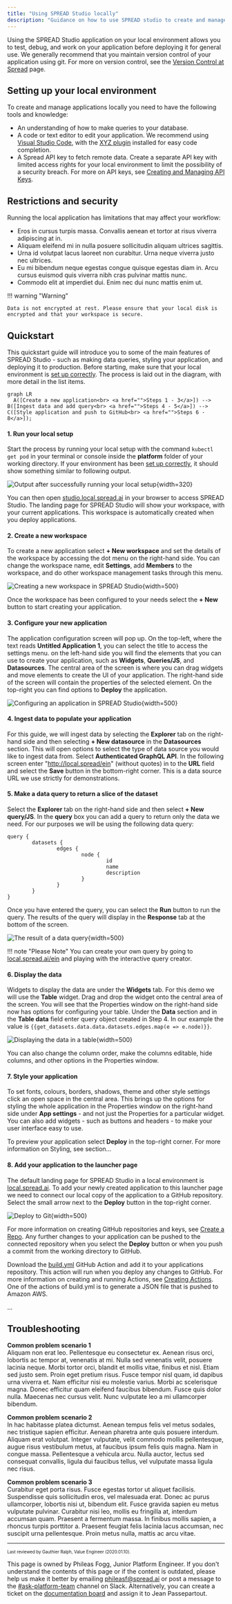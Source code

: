 ```yaml
---
title: "Using SPREAD Studio locally"
description: "Guidance on how to use SPREAD studio to create and manage applications."
---
```


<!---
LOCAL STYLE GUIDE (remember to include in the Global Style Guide)

SPREAD Studio: Use the brand naming consistently. Spread in all uppercase when referring to the studio application.
Spread: Always lowercase in normal copy.
GitHub: Style the name in the same way that Github does in their content.
Image Alt Text: Make sure to use descriptive text for all images. These are useful for SEO and site search. i.e ![description here](image link here)
Image Title Text: For accessibility reasons, image titles should be clear and understandable. See https://www.w3.org/WAI/tutorials/images/
Code indentatation: Exaggerate the indentation for easy reading and legibility. At least 8 spaces (or two tabs).
Bold text: Use bold for UI elements that are visible on screen.
Code tags: Use code tags for field values and code.
Numbered lists: Use numbered lists for things that need to be done in a specific order (and unordered lists for other lists).
Admonitions: No more than three admonitions on the page, to avoid making it look cluttered.
--->

Using the SPREAD Studio application on your local environment allows you to test, debug, and work on your application before deploying it for general use. We generally recommend that you maintain version control of your application using git. For more on version control, see the [Version Control at Spread](#) page.

## Setting up your local environment

<!---
Notes:
This content should start here. There is an assumption that the user has already set up their local environment.
This section is critical before we jump into creating an application.

Questions for SME:
- What are knowledge requirements for using thsi tool?
- What is the software needed to run the tool? (e.g. npm packages, CLI apps, OS, browser requirements)
- What is needed from the Spread infrastucture to make this work locally? (such as API keys or any other authentication methods)
--->

To create and manage applications locally you need to have the following tools and knowledge:

* An understanding of how to make queries to your database.
* A code or text editor to edit your application. We recommend using [Visual Studio Code](https://code.visualstudio.com), with the [XYZ plugin](#) installed for easy code completion.
* A Spread API key to fetch remote data. Create a separate API key with limited access rights for your local environment to limit the possibility of a security breach. For more on API keys, see [Creating and Managing API Keys](#).

## Restrictions and security

<!---
Notes:
Questions for SME:
- What are restrictions with running the application locally?
- What are the limitations of the application generally? Number of queries, apps, etc
- What are the security measures that need to be followed?
--->

Running the local application has limitations that may affect your workflow:

* Eros in cursus turpis massa. Convallis aenean et tortor at risus viverra adipiscing at in.
* Aliquam eleifend mi in nulla posuere sollicitudin aliquam ultrices sagittis.
* Urna id volutpat lacus laoreet non curabitur. Urna neque viverra justo nec ultrices.
* Eu mi bibendum neque egestas congue quisque egestas diam in. Arcu cursus euismod quis viverra nibh cras pulvinar mattis nunc.
* Commodo elit at imperdiet dui. Enim nec dui nunc mattis enim ut.

!!! warning "Warning"

    Data is not encrypted at rest. Please ensure that your local disk is encrypted and that your workspace is secure.

## Quickstart

<!---
Notes:
A quickstart section is like 'Hello World'. It gives the reader confidence that they can use the tool.
The example in the video takes detours and is not clear, whereas a Hello World needs to be simple and without the frills.
--->

This quickstart guide will introduce you to some of the main features of SPREAD Studio - such as making data queries, styling your application, and deploying it to production. Before starting, make sure that your local environment is [set up correctly](#setting-up-your-local-environment). The process is laid out in the diagram, with more detail in the list items.

<!---
Notes:
Documentation rot happens quickly with video and images. As much as possible use easily modifiable tools.
Below we have a diagram created using meramid.js as an example of easy-to-maintain visuals. No need for a designer to create or mantain this.
--->

``` mermaid
graph LR
  A([Create a new application<br> <a href="">Steps 1 - 3</a>]) --> B([Ingest data and add query<br> <a href="">Steps 4 - 5</a>]) --> C([Style application and push to GitHub<br> <a href="">Steps 6 - 8</a>]);
```

#### 1. Run your local setup
Start the process by running your local setup with the command `kubectl get pod` in your terminal or console inside the **platform** folder of your working directory. If your environment has been [set up correctly](#setting-up-your-local-environment), it should show something similar to following output.

![Output after successfully running your local setup](step-1-running-local-setup-882x320.jpg){width=320}

You can then open [studio.local.spread.ai](http://studio.local.spread.ai/applications) in your browser to access SPREAD Studio. The landing page for SPREAD Studio will show your workspace, with your current applications. This workspace is automatically created when you deploy applications.

#### 2. Create a new workspace
To create a new application select **+ New workspace** and set the details of the workspace by accessing the dot menu on the right-hand side. You can change the workspace name, edit **Settings**, add **Members** to the workspace, and do other workspace management tasks through this menu.

![Creating a new workspace in SPREAD Studio](step-2-creating-new-workspace-1902x966.jpg){width=500}

Once the workspace has been configured to your needs select the **+ New** button to start creating your application.

#### 3. Configure your new application
The application configuration screen will pop up. On the top-left, where the text reads **Untitled Application 1**, you can select the title to access the settings menu. on the left-hand side you will find the elements that you can use to create your application, such as **Widgets**, **Queries/JS**, and **Datasources**. The central area of the screen is where you can drag widgets and move elements to create the UI of your application. The right-hand side of the screen will contain the properties of the selected element. On the top-right you can find options to **Deploy** the application.

![Configuring an application in SPREAD Studio](step-3-configure-application-1902x966.jpg){width=500}

#### 4. Ingest data to populate your application
For this guide, we will ingest data by selecting the **Explorer** tab on the right-hand side and then selecting **+ New datasource** in the **Datasources** section. This will open options to select the type of data source you would like to ingest data from. Select **Authenticated GraphQL API**. In the following screen enter "http://local.spread/ein" (without quotes) in to the **URL** field and select the **Save** button in the bottom-right corner. This is a data source URL we use strictly for demonstrations.

#### 5. Make a data query to return a slice of the dataset
Select the **Explorer** tab on the right-hand side and then select **+ New query/JS**. In the **query** box you can add a query to return only the data we need. For our purposes we will be using the following data query:

```
query {
        datasets {
                edges {
                        node {
                                id
                                name
                                description
                        }
                }
        }
}
```

Once you have entered the query, you can select the **Run** button to run the query. The results of the query will display in the **Response** tab at the bottom of the screen.

![The result of a data query](step-5-making-a-query-1902x966.jpg){width=500}

!!! note "Please Note"
        You can create your own query by going to [local.spread.ai/ein](http://local.spread.ai/ein) and playing with the interactive query creator.

#### 6. Display the data
Widgets to display the data are under the **Widgets** tab. For this demo we will use the **Table** widget. Drag and drop the widget onto the central area of the screen. You will see that the Properties window on the right-hand side now has options for configuring your table. Under the **Data** section and in the **Table data** field enter query object created in Step 4. In our example the value is `{{get_datasets.data.data.datasets.edges.map(e => e.node)}}`.

![Displaying the data in a table](step-6-displaying-the-data-1902x966.jpg){width=500}

You can also change the column order, make the columns editable, hide columns, and other options in the Properties window.

#### 7. Style your application

<!---
Notes:
This section was an unnecessary and complicated detour in the video. Styling is the frills and not really what you need to learn in a Hello World exercise.
--->

To set fonts, colours, borders, shadows, theme and other style settings click an open space in the central area. This brings up the options for styling the whole application in the Properties window on the right-hand side under **App settings** - and not just the Properties for a particular widget. You can also add widgets - such as buttons and headers - to make your user interface easy to use.

To preview your application select **Deploy** in the top-right corner. For more information on Styling, see section...

#### 8. Add your application to the launcher page
The default landing page for SPREAD Studio in a local environment is [local.spread.ai](http://local.spread.ai). To add your newly created application to this launcher page we need to connect our local copy of the application to a GitHub repository. Select the small arrow next to the **Deploy** button in the top-right corner.

![Deploy to Git](step-7-deploy-git-1902x966.jpg){width=500}

For more information on creating GitHub repositories and keys, see [Create a Repo](https://docs.github.com/en/get-started/quickstart/create-a-repo). Any further changes to your application can be pushed to the connected repository when you select the **Deploy** button or when you push a commit from the working directory to GitHub.


<!---
Notes:
All resources (such as the build.yml file) need to be provided directly, and not indirectly through complicated instructions.
--->

Download the [build.yml]() GitHub Action and add it to your applications repository. This action will run when you deploy any changes to GitHub. For more information on creating and running Actions, see [Creating Actions](https://docs.github.com/en/actions/creating-actions). One of the actions of build.yml is to generate a JSON file that is pushed to Amazon AWS.

...
<!---
Notes:
I stopped at this point, because the manual actions that followed need to be automated somehow. The process seemed unstructured from here. I would contact
the SME and ask them how this part of the process can be done better, without manually editing configuration files. Perhaps a CLI command that fetches the relevant text and places it in the right areas, but not what we currently have. A documentation writer is by necessity also in quality assurance and we can add value by noting processes that could be better.
--->

## Troubleshooting

<!---
Notes:
Collect the three most common errors or blocks that users run into when going through this process and offer solutions.
Ask the SME for solutions to problems they commonly see or trawl support queries for content.
--->
**Common problem scenario 1**<br>
Aliquam non erat leo. Pellentesque eu consectetur ex. Aenean risus orci, lobortis ac tempor at, venenatis at mi. Nulla sed venenatis velit, posuere lacinia neque. Morbi tortor orci, blandit et mollis vitae, finibus et nisl. Etiam sed justo sem. Proin eget pretium risus. Fusce tempor nisl quam, id dapibus urna viverra et. Nam efficitur nisi eu molestie varius. Morbi ac scelerisque magna. Donec efficitur quam eleifend faucibus bibendum. Fusce quis dolor nulla. Maecenas nec cursus velit. Nunc vulputate leo a mi ullamcorper bibendum.

**Common problem scenario 2**<br>
In hac habitasse platea dictumst. Aenean tempus felis vel metus sodales, nec tristique sapien efficitur. Aenean pharetra ante quis posuere interdum. Aliquam erat volutpat. Integer vulputate, velit commodo mollis pellentesque, augue risus vestibulum metus, at faucibus ipsum felis quis magna. Nam in congue massa. Pellentesque a vehicula arcu. Nulla auctor, lectus sed consequat convallis, ligula dui faucibus tellus, vel vulputate massa ligula nec risus.

**Common problem scenario 3**<br>
Curabitur eget porta risus. Fusce egestas tortor ut aliquet facilisis. Suspendisse quis sollicitudin eros, vel malesuada erat. Donec ac purus ullamcorper, lobortis nisi ut, bibendum elit. Fusce gravida sapien eu metus vulputate pulvinar. Curabitur nisi leo, mollis eu fringilla at, interdum accumsan quam. Praesent a fermentum massa. In finibus mollis sapien, a rhoncus turpis porttitor a. Praesent feugiat felis lacinia lacus accumsan, nec suscipit urna pellentesque. Proin metus nulla, mattis ac arcu vitae.

---

<!---
Notes:
This is the most important part of the document:
- Accountability: Who owns the document and is reposible for its upkeep?
- Maintenance: When was it last reviewed?
- Ownership: Who owns approval rights for changes to the documents? (i.e. who needs to understand this document?)
- Fallback: Who is the fallback option if the accountable writer needs help improving the document? (usually Documentation)
--->

<p style="font-size:0.7em">
Last reviewed by Gauthier Ralph, Value Engineer (2020.01.10).

This page is owned by Phileas Fogg, Junior Platform Engineer. If you don't understand the contents of this page or if the content is outdated, please help us make it better by emailing <a href="mailto: phileasf@spread.ai">phileasf@spread.ai</a> or post a message to the <a href="#">#ask-platform-team</a> channel on Slack. Alternatively, you can create a ticket on the <a href="">documentation board</a> and assign it to Jean Passepartout.</p>

<!---
Notes:
Page built using MkDocs Material, GitHub Actions, Github Pages, and language linting done with Vale using the Microsft Style Guide and write-good as plugins.
--->
